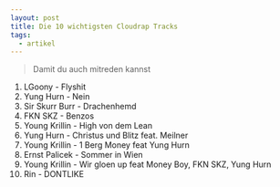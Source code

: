 ```yaml
---
layout: post
title: Die 10 wichtigsten Cloudrap Tracks
tags:
  - artikel
---
```

>  Damit du auch mitreden kannst

<!--more-->
1. LGoony - Flyshit
2. Yung Hurn - Nein
3. Sir Skurr Burr - Drachenhemd
4. FKN SKZ - Benzos
5. Young Krillin - High von dem Lean
6. Yung Hurn - Christus und Blitz feat. Meilner
7. Young Krillin - 1 Berg Money feat Yung Hurn
8. Ernst Palicek - Sommer in Wien
9. Young Krillin - Wir gloen up feat Money Boy, FKN SKZ, Yung Hurn
10. Rin - DONTLIKE